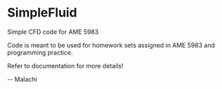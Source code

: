 # SimpleFluid
Simple CFD code for AME 5983

Code is meant to be used for homework sets assigned in AME 5983 and programming practice.

Refer to documentation for more details!

  -- Malachi
